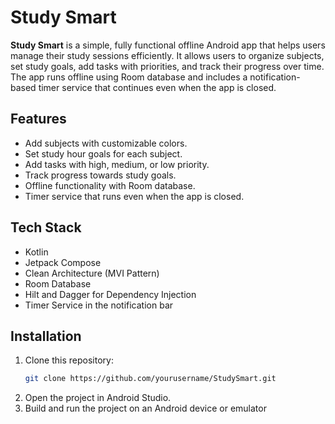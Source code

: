# Study Smart

**Study Smart** is a simple, fully functional offline Android app that helps users manage their study sessions efficiently. It allows users to organize subjects, set study goals, add tasks with priorities, and track their progress over time. The app runs offline using Room database and includes a notification-based timer service that continues even when the app is closed.

## Features

- Add subjects with customizable colors.
- Set study hour goals for each subject.
- Add tasks with high, medium, or low priority.
- Track progress towards study goals.
- Offline functionality with Room database.
- Timer service that runs even when the app is closed.

## Tech Stack

- Kotlin
- Jetpack Compose
- Clean Architecture (MVI Pattern)
- Room Database
- Hilt and Dagger for Dependency Injection
- Timer Service in the notification bar

## Installation

1. Clone this repository: 
   ```bash
   git clone https://github.com/yourusername/StudySmart.git
2. Open the project in Android Studio.
3. Build and run the project on an Android device or emulator
